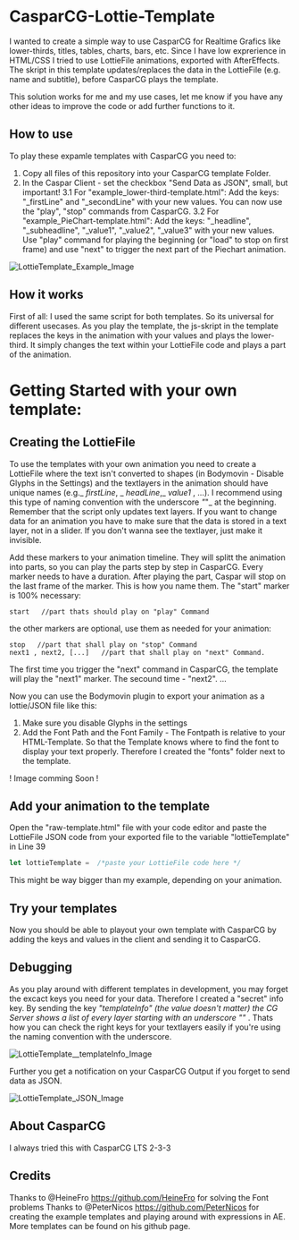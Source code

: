 # CasparCG-Lottie-Template
I wanted to create a simple way to use CasparCG for Realtime Grafics like lower-thirds, titles, tables, charts, bars, etc. Since I have low exprerience in HTML/CSS I tried to use LottieFile animations, exported with AfterEffects. The skript in this template updates/replaces the data in the LottieFile (e.g. name and subtitle), before CasparCG plays the template.

This solution works for me and my use cases, let me know if you have any other ideas to improve the code or add further functions to it.


## How to use
To play these expamle templates with CasparCG you need to:
1. Copy all files of this repository into your CasparCG template Folder. 
2. In the Caspar Client - set the checkbox "Send Data as JSON", small, but important!
3.1 For "example_lower-third-template.html": Add the keys: "_firstLine" and "_secondLine" with your new values. You can now use the "play", "stop" commands from CasparCG.
3.2 For "example_PieChart-template.html": Add the keys: "_headline", "_subheadline", "_value1", "_value2", "_value3" with your new values. Use "play" command for playing the beginning (or "load" to stop on first frame) and use "next" to trigger the next part of the Piechart animation.

![LottieTemplate_Example_Image](https://user-images.githubusercontent.com/87117653/231723213-12637e81-30ae-498e-8298-a8c1994b5034.png)

## How it works
First of all: I used the same script for both templates. So its universal for different usecases. As you play the template, the js-skript in the template replaces the keys in the animation with your values and plays the lower-third. It simply changes the text within your LottieFile code and plays a part of the animation. 

# Getting Started with your own template:

## Creating the LottieFile 
To use the templates with your own animation you need to create a LottieFile where the text isn't converted to shapes (in Bodymovin - Disable Glyphs in the Settings) and the textlayers in the animation should have unique names (e.g._ _firstLine_, _ _headLine_,_ _value1_ , ...). 
I recommend using this type of naming convention with the underscore _"_"_ at the beginning.
Remember that the script only updates text layers. If you want to change data for an animation you have to make sure that the data is stored in a text layer, not in a slider. If you don't wanna see the textlayer, just make it invisible.

Add these markers to your animation timeline. They will splitt the animation into parts, so you can play the parts step by step in CasparCG. Every marker needs to have a duration. After playing the part, Caspar will stop on the last frame of the marker.
This is how you name them. The "start" marker is 100% necessary: 
```
start   //part thats should play on "play" Command
```
the other markers are optional, use them as needed for your animation: 

```
stop   //part that shall play on "stop" Command
next1 , next2, [...]   //part that shall play on "next" Command.
```

 The first time you trigger the "next" command in CasparCG, the template will play the "next1" marker. The secound time - "next2". ... 


Now you can use the Bodymovin plugin to export your animation as a lottie/JSON file like this: 
1. Make sure you disable Glyphs in the settings
2. Add the Font Path and the Font Family - The Fontpath is relative to your HTML-Template. So that the Template knows where to find the font to display your text properly. Therefore I created the "fonts" folder next to the template.

! Image comming Soon !




## Add your animation to the template
Open the "raw-template.html" file with your code editor and paste the LottieFile JSON code from your exported file to the variable "lottieTemplate" in Line 39

```javascript
let lottieTemplate =  /*paste your LottieFile code here */
```

This might be way bigger than my example, depending on your animation.



## Try your templates
Now you should be able to playout your own template with CasparCG by adding the keys and values in the client and sending it to CasparCG.

## Debugging
As you play around with different templates in development, you may forget the excact keys you need for your data. Therefore I created a "secret" info key. 
By sending the key _"_templateInfo"_ (the value doesn't matter) the CG Server shows a list of every layer starting with an underscore _"_"_ .
Thats how you can check the right keys for your textlayers easily if you're using the naming convention with the underscore. 

![LottieTemplate__templateInfo_Image](https://user-images.githubusercontent.com/87117653/231728746-824cc74a-0562-44ee-a51c-f8c09c1034df.png)

Further you get a notification on your CasparCG Output if you forget to send data as JSON.

![LottieTemplate_JSON_Image](https://user-images.githubusercontent.com/87117653/231729132-526047f9-7e4c-49dc-bbce-6a8c40a8b6be.png)




## About CasparCG
I always tried this with CasparCG LTS 2-3-3 


## Credits
Thanks to @HeineFro https://github.com/HeineFro for solving the Font problems
Thanks to @PeterNicos https://github.com/PeterNicos for creating the example templates and playing around with expressions in AE. 
More templates can be found on his github page.
